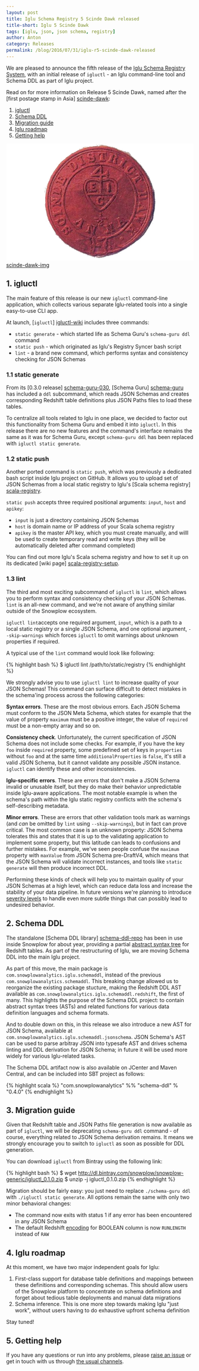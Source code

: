 ```yaml
---
layout: post
title: Iglu Schema Registry 5 Scinde Dawk released
title-short: Iglu 5 Scinde Dawk
tags: [iglu, json, json schema, registry]
author: Anton
category: Releases
permalink: /blog/2016/07/31/iglu-r5-scinde-dawk-released
---
```


We are pleased to announce the fifth release of the [Iglu Schema Registry System][iglu-repo], with an initial release of `igluctl` - an Iglu command-line tool and Schema DDL as part of Iglu project.

Read on for more information on Release 5 Scinde Dawk, named after the [first postage stamp in Asia] [scinde-dawk]:

1. [igluctl](/blog/2016/07/31/iglu-r5-scinde-dawk-released/#igluctl)
2. [Schema DDL](/blog/2016/07/31/iglu-r5-scinde-dawk-released/#schema-ddl)
3. [Migration guide](/blog/2016/07/31/iglu-r5-scinde-dawk-released/#migration)
4. [Iglu roadmap](/blog/2016/07/31/iglu-r5-scinde-dawk-released/#roadmap)
5. [Getting help](/blog/2016/07/31/iglu-r5-scinde-dawk-released/#help)

![scinde-dawk-img] [scinde-dawk-img]

<!--more-->

<h2 id="igluctl">1. igluctl</h2>

The main feature of this release is our new `igluctl` command-line application, which collects various separate Iglu-related tools into a single easy-to-use CLI app.

At launch, [`igluctl`] [igluctl-wiki] includes three commands:

* `static generate` - which started life as Schema Guru's `schema-guru ddl` command
* `static push` - which originated as Iglu's Registry Syncer bash script
* `lint` - a brand new command, which performs syntax and consistency checking for JSON Schemas

<h3 id="igluctl-static-generate">1.1 static generate</h3>

From its [0.3.0 release] [schema-guru-030], [Schema Guru] [schema-guru] has included a `ddl` subcommand, which reads JSON Schemas and creates corresponding Redshift table definitions plus JSON Paths files to load these tables.

To centralize all tools related to Iglu in one place, we decided to factor out this functionality from Schema Guru and embed it into `igluctl`. In this release there are no new features and the command's interface remains the same as it was for Schema Guru, except `schema-guru ddl` has been replaced with `igluctl static generate`.

<h3 id="igluctl-static-push">1.2 static push</h3>

Another ported command is `static push`, which was previously a dedicated bash script inside Iglu project on GitHub. It allows you to upload set of JSON Schemas from a local static registry to Iglu's [Scala schema registry] [scala-registry].

`static push` accepts three required positional arguments: `input`, `host` and `apikey`:

* `input` is just a directory containing JSON Schemas
* `host` is domain name or IP address of your Scala schema registry
* `apikey` is the master API key, which you must create manually, and willl be used to create temporary read and write keys (they will be automatically deleted after command completed)

You can find out more Iglu's Scala schema registry and how to set it up on its dedicated [wiki page] [scala-registry-setup].

<h3 id="igluctl-lint">1.3 lint</h3>

The third and most exciting subcommand of `igluctl` is `lint`, which allows you to perform syntax and consistency checking of your JSON Schemas. `lint` is an all-new command, and we're not aware of anything similar outside of the Snowplow ecosystem.

`igluctl lint`accepts one required argument, `input`, which is a path to a local static registry or a single JSON Schema, and one optional argument, `--skip-warnings` which forces `igluctl` to omit warnings about unknown properties if required.

A typical use of the `lint` command would look like following:

{% highlight bash %}
$ igluctl lint /path/to/static/registry
{% endhighlight %}

We strongly advise you to use `igluctl lint` to increase quality of your JSON Schemas! This command can surface difficult to detect mistakes in the schema'ing process across the following categories:

**Syntax errors**. These are the most obvious errors. Each JSON Schema must conform to the JSON Meta Schema, which states for example that the value of property `maximum` must be a positive integer, the value of `required` must be a non-empty array and so on.

**Consistency check**. Unfortunately, the current specification of JSON Schema does not include some checks. For example, if you have the key `foo` inside `required` property, some predefined set of keys in `properties` without `foo` and at the same time `additionalProperties` is `false`, it's still a valid JSON Schema, but it cannot validate any possible JSON instance. `igluctl` can identify these and other inconsistencies.

**Iglu-specific errors**. These are errors that don't make a JSON Schema invalid or unusable itself, but they do make their behavior unpredictable inside Iglu-aware applications. The most notable example is when the schema's path within the Iglu static registry conflicts with the schema's self-describing metadata.

**Minor errors**. These are errors that other validation tools mark as warnings (and *can* be omitted by `lint` using `--skip-warnings`), but in fact can prove critical. The most common case is an unknown property: JSON Schema tolerates this and states that it is up to the validating application to implement some property, but this latitude can leads to confusions and further mistakes. For example, we've seen people confuse the `maximum` property with `maxValue` from JSON Schema pre-DraftV4, which means that the JSON Schema will validate incorrect instances, and tools like `static generate` will then produce incorrect DDL.

Performing these kinds of check will help you to maintain quality of your JSON Schemas at a high level, which can reduce data loss and increase the stability of your data pipeline. In future versions we're planning to introduce [severity levels][iglu-issue-175] to handle even more subtle things that can possibly lead to undesired behavior.

<h2 id="schema-ddl">2. Schema DDL</h2>

The standalone [Schema DDL library] [schema-ddl-repo] has been in use inside Snowplow for about year, providing a partial [abstract syntax tree][ast] for Redshift tables. As part of the restructuring of Iglu, we are moving Schema DDL into the main Iglu project.

As part of this move, the main package is `com.snowplowanalytics.iglu.schemaddl`, instead of the previous `com.snowplowanalytics.schemaddl`. This breaking change allowed us to reorganize the existing package stucture, making the Redshift DDL AST available as `com.snowplowanalytics.iglu.schemaddl.redshift`, the first of many. This highlights the purpose of the Schema DDL project: to contain abstract syntax trees (ASTs) and related functions for various data definition languages and schema formats.

And to double down on this, in this release we also introduce a new AST for JSON Schema, available at `com.snowplowanalytics.iglu.schemaddl.jsonschema`.
JSON Schema's AST can be used to parse arbitray JSON into typesafe AST and drives schema linting and DDL derivation for JSON Schema; in future it will be used more widely for various Iglu-related tasks.

The Schema DDL artifact now is also available on JCenter and Maven Central, and can be included into SBT project as follows:

{% highlight scala %}
"com.snowplowanalytics" %% "schema-ddl" % "0.4.0"
{% endhighlight %}

<h2 id="migration">3. Migration guide</h2>

Given that Redshift table and JSON Paths file generation is now available as part of `igluctl`, we will be deprecating `schema-guru ddl` command - of course, everything related to JSON Schema derivation remains. It means we strongly encourage you to switch to `igluctl` as soon as possible for DDL generation.

You can download `igluctl` from Bintray using the following link:

{% highlight bash %}
$ wget http://dl.bintray.com/snowplow/snowplow-generic/igluctl_0.1.0.zip
$ unzip -j igluctl_0.1.0.zip
{% endhighlight %}

Migration should be fairly easy: you just need to replace `./schema-guru ddl` with `./igluctl static generate`. All options remain the same with only two minor  behavioral changes:

* The command now exits with status 1 if any error has been encountered in any JSON Schema
* The default Redshift [encoding][redshift-encoding] for BOOLEAN column is now `RUNLENGTH` instead of `RAW`

<h2 id="roadmap">4. Iglu roadmap</h2>

At this moment, we have two major independent goals for Iglu:

1. First-class support for database table definitions and mappings between these definitions and corresponding schemas. This should allow users of the Snowplow platform to concentrate on schema definitions and forget about tedious table deployments and manual data migrations
2. Schema inference. This is one more step towards making Iglu "just work", without users having to do exhaustive upfront schema definition

Stay tuned!

<h2 id="help">5. Getting help</h2>

If you have any questions or run into any problems, please [raise an issue][issues] or get in touch with us through [the usual channels][talk-to-us].

[scinde-dawk]: https://en.wikipedia.org/wiki/Scinde_Dawk
[scinde-dawk-img]: /assets/img/blog/2016/07/scinde-dawk.png

[iglu-issue-175]: https://github.com/snowplow/iglu/issues/175

[igluctl-wiki]: https://github.com/snowplow/iglu/wiki/Igluctl
[schema-guru-030]: http://snowplowanalytics.com/blog/2015/07/29/schema-guru-0.3.0-released-for-generating-redshift-tables-from-json-schemas/
[schema-guru]: https://github.com/snowplow/schema-guru
[self-describing-schemas]: https://github.com/snowplow/iglu/wiki/Self-describing-JSON-Schemas
[scala-registry]: https://github.com/snowplow/iglu/tree/master/2-repositories/scala-repo-server
[scala-registry-setup]: https://github.com/snowplow/iglu/wiki/Scala-repo-server-setup

[schema-ddl-repo]: https://github.com/snowplow/schema-ddl

[ast]: https://en.wikipedia.org/wiki/Abstract_syntax_tree
[redshift-encoding]: http://docs.aws.amazon.com/redshift/latest/dg/t_Compressing_data_on_disk.html

[iglu-repo]: https://github.com/snowplow/iglu
[issues]: https://github.com/snowplow/snowplow/iglu
[talk-to-us]: https://github.com/snowplow/snowplow/wiki/Talk-to-us
